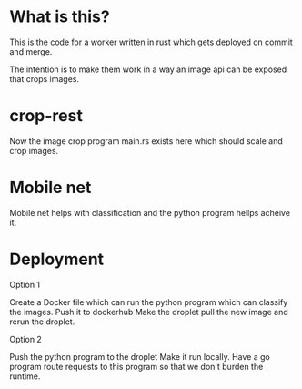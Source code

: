# What is this?

This is the code for a worker written in rust which gets deployed on commit and merge. 

The intention is to make them work in a way an image api can be exposed that crops images.

# crop-rest

Now the image crop program main.rs exists here which should scale and crop images. 

# Mobile net

Mobile net helps with classification and the python program hellps acheive it.


# Deployment

Option 1

Create a Docker file which can run the python program which can classify the images.
Push it to dockerhub
Make the droplet pull the new image and rerun the droplet.

Option 2 

Push the python program to the droplet
Make it run locally.
Have a go program route requests to this program so that we don't burden the runtime.


